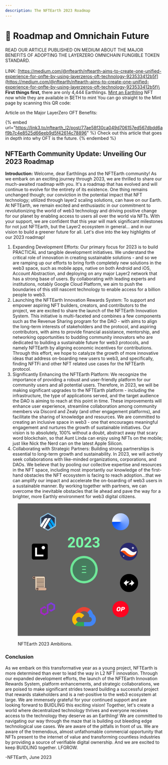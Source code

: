 ```yaml
---
description: The NFTEarth 2023 Roadmap
---
```


# 🎯 Roadmap and Omnichain Future

READ OUR ARTICLE PUBLISHED ON MEDIUM ABOUT THE MAJOR BENEFITS OF ADOPTING THE LAYERZERO OMNICHAIN FUNGIBLE TOKEN STANDARD. \
\
LINK: [https://medium.com/@nftearth/nftearth-aims-to-create-one-unified-experience-for-onfte-by-using-layerzeros-oft-technology-923533412b5f](https://medium.com/@nftearth/nftearth-aims-to-create-one-unified-experience-for-onfte-by-using-layerzeros-oft-technology-923533412b5f)\
\
**First things first,** there are only 4,444 Earthlings. [Mint an Earthling](https://earthlings.nftearth.exchange) NFT now while they are available in $ETH to mint You can go straight to the Mint page by scanning this QR code:

Article on the Major LayerZero OFT Benefits:



{% embed url="https://link3.to/nftearth_l2/post/77ae58f30ca049d706157ed567dbdd6af9b7c4e8525d66eeb9d5f42614c78896" %}
Check out this article that goes in depth into why OFT is the future.
{% endembed %}

## NFTEarth Community Update: Unveiling Our 2023 Roadmap

**Introduction:** Welcome, dear Earthlings and the NFTEarth community! As we embark on an exciting journey through 2023, we are thrilled to share our much-awaited roadmap with you. It's a roadmap that has evolved and will continue to evolve for the entirety of its existence. One thing remains unchanged though; our conviction in the potential impact that NFT technology; utilized through layer2 scaling solutions, can have on our Earth. At NFTEarth, we remain excited and enthusiastic in our commitment to revolutionizing the world of web3 technology and driving positive change for our planet by enabling access to users all over the world via NFTs. With your support, we are confident that this year will mark significant milestones for not just NFTEarth, but the Layer2 ecosystem in general... and in our vision to build a greener future for all. Let's dive into the key highlights of our 2023 roadmap!

1. Expanding Development Efforts: Our primary focus for 2023 is to build PRACTICAL and tangible development initiatives. We understand the critical role of innovation in creating sustainable solutions - and so we are ramping up our efforts to bring forth completely new solutions in the web3 space, such as mobile apps, native on both Android and iOS, Account Abstraction, and deploying on any major Layer2 network that has a strong base of users. By collaborating with leading experts and institutions, notably Google Cloud Platform, we aim to push the boundaries of this still nascent technology to enable access for a billion people to web3.
2. Launching the NFTEarth Innovation Rewards System: To support and empower aspiring NFT builders, creators, and contributors to the project, we are excited to share the launch of the NFTEarth Innovation System. This initiative is multi-faceted and combines a few components such as the Revenue Sharing program for the DAO - with aims to align the long-term interests of stakeholders and the protocol, and aspiring contributors, with aims to provide financial assistance, mentorship, and networking opportunities to budding community innovators who are dedicated to building a sustainable future for web3 protocols, and namely NFTEarth by aligning economic incentives for contributions. Through this effort, we hope to catalyze the growth of more innovative ideas that address on-boarding new users to web3, and specifically, finding NFTFi and other NFT related use cases for the NFTEarth protocol.
3. Significantly Enhancing the NFTEarth Platform: We recognize the importance of providing a robust and user-friendly platform for our community users and all potential users. Therefore, in 2023, we will be making significant upgrades to the NFTEarth platform - including the infrastructure, the type of applications served, and the target audience the DAO is aiming to reach at this point in time. These improvements will enhance user experience, streamline collaboration among community members via Discord and Zealy (and other engagement platforms), and facilitate the sharing of knowledge and resources. We are committed to creating an inclusive space in web3 - one that encourages meaningful engagement and nurtures the growth of sustainable initiatives. Our vision is to absolutely, 100% without a doubt, abstract away that scary word blockchain, so that Aunt Linda can enjoy using NFTs on the mobile; just like Nick the Nerd can on the latest Apple Silicon.&#x20;
4. Collaborating with Strategic Partners: Building strong partnerships is essential to long-term growth and sustainability. In 2023, we will actively seek collaborations with like-minded organizations, corporations, and DAOs. We believe that by pooling our collective expertise and resources in the NFT space, including most importantly our knowledge of the first-hand obstacles the NFT ecosystem is facing to reach adoption...that we can amplify our impact and accelerate the on-boarding of web3 users in a sustainable manner. By working together with partners, we can overcome the inevitable obstacles that lie ahead and pave the way for a brighter, more Earthly environment for web3 digital citizens.&#x20;



<figure><img src="../.gitbook/assets/All in Layer2 2023 (1).png" alt=""><figcaption><p>NFTEarth 2023 Ambitions. </p></figcaption></figure>

### Conclusion

As we embark on this transformative year as a young project, NFTEarth is more determined than ever to lead the way in L2 NFT innovation. Through our expanded development efforts, the launch of the NFTEarth Innovation Rewards System, platform enhancements, and strategic collaborations, we are poised to make significant strides toward building a successful project that rewards stakeholders and is a net-positive to the web3 ecosystem at large. We are immensely grateful for your continued support and are looking forward to BUIDLING this exciting vision! Together, let's create a world where decentralized technology thrives and everyone receives access to the technology they deserve as an Earthling! We are committed to navigating our way through the maze that is building out bleeding edge technological use cases. We are aware of the pitfalls in front of us. We are aware of the tremendous, almost unfathomable commercial opportunity that NFTs present to the internet of value and transforming countless industries by providing a source of verifiable digital ownership. And we are excited to keep BUIDLING together. LFGROW.&#x20;

\-NFTEarth, June 2023

